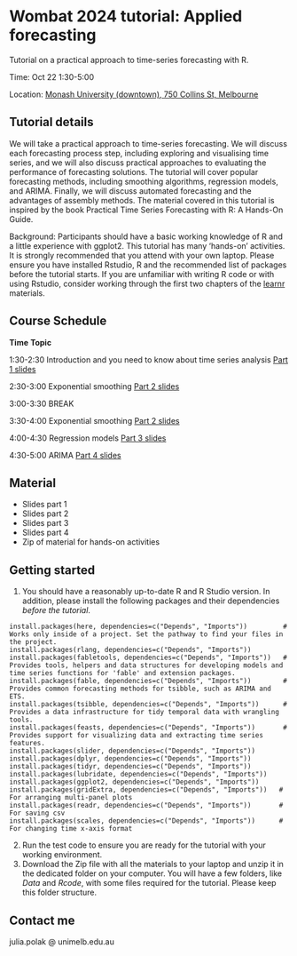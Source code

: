 # Wombat 2024 tutorial: Applied forecasting

Tutorial on a practical approach to time-series forecasting with R. 

Time: Oct 22 1:30-5:00

Location: [Monash University (downtown), 750 Collins St, Melbourne](https://www.google.com/maps/place/Monash+College+City+Campus/@-37.8200186,144.9493095,15z/data=!4m6!3m5!1s0x6ad65d4dbf52da3d:0xe25a5625211a931e!8m2!3d-37.8200186!4d144.9493095!16s%2Fm%2F0kg1lss?entry=ttu&g_ep=EgoyMDI0MTAwOS4wIKXMDSoASAFQAw%3D%3D)


## Tutorial details

We will take a practical approach to time-series forecasting. We will discuss each forecasting process step, including exploring and visualising time series, and we will also discuss practical approaches to evaluating the performance of forecasting solutions. The tutorial will cover popular forecasting methods, including smoothing algorithms, regression models, and ARIMA. Finally, we will discuss automated forecasting and the advantages of assembly methods. The material covered in this tutorial is inspired by the book Practical Time Series Forecasting with R: A Hands-On Guide.

Background: Participants should have a basic working knowledge of R and a little experience with ggplot2. This tutorial has many ‘hands-on’ activities. It is strongly recommended that you attend with your own laptop. Please ensure you have installed Rstudio, R and the recommended list of packages before the tutorial starts. If you are unfamiliar with writing R code or with using Rstudio, consider working through the first two chapters of the [learnr](https://learnr.numbat.space/) materials.

## Course Schedule
**Time**	   **Topic**

1:30-2:30  	Introduction and you need to know about time series analysis [Part 1 slides]() 

2:30-3:00 	Exponential smoothing [Part 2 slides]() 

3:00-3:30 	BREAK

3:30-4:00	  Exponential smoothing [Part 2 slides]() 

4:00-4:30   Regression models [Part 3 slides]() 

4:30-5:00	ARIMA [Part 4 slides]() 


## Material
- Slides part 1
- Slides part 2
- Slides part 3
- Slides part 4
- Zip of material for hands-on activities

## Getting started
1. You should have a reasonably up-to-date R and R Studio version. In addition, please install the following packages and their dependencies *before the tutorial*.
```
install.packages(here, dependencies=c("Depends", "Imports"))         # Works only inside of a project. Set the pathway to find your files in the project.
install.packages(rlang, dependencies=c("Depends", "Imports"))
install.packages(fabletools, dependencies=c("Depends", "Imports"))   # Provides tools, helpers and data structures for developing models and time series functions for 'fable' and extension packages.
install.packages(fable, dependencies=c("Depends", "Imports"))        # Provides common forecasting methods for tsibble, such as ARIMA and ETS. 
install.packages(tsibble, dependencies=c("Depends", "Imports"))      # Provides a data infrastructure for tidy temporal data with wrangling tools.
install.packages(feasts, dependencies=c("Depends", "Imports"))       # Provides support for visualizing data and extracting time series features.
install.packages(slider, dependencies=c("Depends", "Imports")) 
install.packages(dplyr, dependencies=c("Depends", "Imports"))
install.packages(tidyr, dependencies=c("Depends", "Imports"))
install.packages(lubridate, dependencies=c("Depends", "Imports"))
install.packages(ggplot2, dependencies=c("Depends", "Imports"))
install.packages(gridExtra, dependencies=c("Depends", "Imports"))   # For arranging multi-panel plots
install.packages(readr, dependencies=c("Depends", "Imports"))       # For saving csv
install.packages(scales, dependencies=c("Depends", "Imports"))      # For changing time x-axis format
```


2. Run the test code to ensure you are ready for the tutorial with your working environment.
3. Download the Zip file with all the materials to your laptop and unzip it in the dedicated folder on your computer. You will have a few folders, like *Data* and *Rcode*, with some files required for the tutorial. Please keep this folder structure.
   

 ## Contact me
 julia.polak @ unimelb.edu.au








